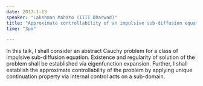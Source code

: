 ```yaml
---
date: 2017-1-13
speaker: "Lakshman Mahato (IIIT Dharwad)"
title: "Approximate controllability of an impulsive sub-diffusion equation."
time: "3pm" 

---
```

In this talk, I shall consider an abstract Cauchy problem for a class of
impulsive
sub-diffusion equation.
Existence and regularity of solution of the problem shall be established
via eigenfunction expansion.
Further, I shall establish the approximate controllability of the problem by
applying unique continuation property via internal control acts on a
sub-domain.
